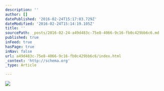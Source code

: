 ```yaml
---
description: ''
author: []
datePublished: '2016-02-24T15:17:03.729Z'
dateModified: '2016-02-24T15:14:19.105Z'
title: ''
sourcePath: _posts/2016-02-24-a49d483c-75e8-4066-9c16-fb0c429bb6c6.md
published: true
inFeed: true
hasPage: true
inNav: false
url: a49d483c-75e8-4066-9c16-fb0c429bb6c6/index.html
_context: 'http://schema.org'
_type: Article

---
```

![](https://the-grid-user-content.s3-us-west-2.amazonaws.com/3bd39fd6-ec93-4d2d-adab-8fae083e57f6.png)